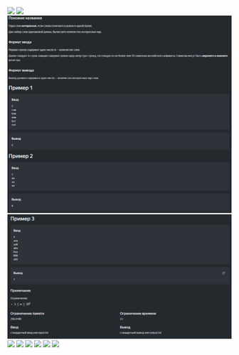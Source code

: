 ![](media/SolutionA_1.PNG)
![](media/SolutionA_2.PNG)
![](media/SolutionB_1.PNG)
![](media/SolutionB_2.PNG)
![](media/SolutionC_1.PNG)
![](media/SolutionC_2.PNG)
![](media/SolutionC_3.PNG)
![](media/SolutionD_1.PNG)
![](media/SolutionD_2.PNG)
![](media/SolutionD_3.PNG)
